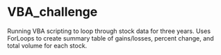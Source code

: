 # VBA_challenge

 Running VBA scripting to loop through stock data for three years. 
 Uses ForLoops to create summary table of gains/losses, percent change, and total volume for each stock.
